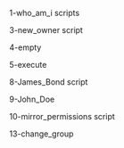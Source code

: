 
1-who_am_i scripts

3-new_owner script

4-empty

5-execute

8-James_Bond script

9-John_Doe

10-mirror_permissions script

13-change_group

